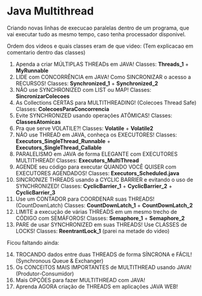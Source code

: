 # Java Multithread

Criando novas linhas de execucao paralelas dentro de um programa, que vai executar tudo as mesmo tempo, caso tenha processador disponivel.

Ordem dos videos e quais classes eram de que video: (Tem explicacao em comentario dentro das classes)
1) Apenda a criar MÚLTIPLAS THREADs em JAVA! Classes:  **Threads_1**  +  **MyRunnable**
2) LIDE com CONCORRÊNCIA em JAVA! Como SINCRONIZAR o acesso a RECURSOS! Classes:  **Synchronized_1** + **Synchronized_2**
3) NÃO use SYNCHRONIZED com LIST ou MAP! Classes: **SincronizarColecoes**
4) As Collections CERTAS para MULTITHREADING! (Colecoes Thread Safe) Classes: **ColecoesParaConcorrencia**
5) Evite SYNCHRONIZED usando operações ATÔMICAS! Classes: **ClassesAtomicas**
6) Pra que serve VOLATILE?! Classes: **Volatile**  +   **Volatile2**
7) NÃO use THREAD em JAVA, conheça os EXECUTORES! Classes: **Executors_SingleThread_Runnable**   +   **Executors_SingleThread_Callable**
8) PARALELISMO em JAVA de forma ELEGANTE com EXECUTORES MULTITHREAD! Classes:   **Executors_MultiThread**
9) AGENDE seu código para executar QUANDO VOCÊ QUISER com EXECUTORES AGENDADOS! Classes:  **Executors_Scheduled.java**
10) SINCRONIZE THREADS usando a CYCLIC BARRIER e evitando o uso de SYNCHRONIZED! Classes: **CyclicBarrier_1** + **CyclicBarrier_2** + **CyclicBarrier_3**
11) Use um CONTADOR para COORDENAR suas THREADS!  (CountDownLatch) Classes: **CountDownLatch_1** + **CountDownLatch_2**
12) LIMITE a execução de várias THREADS em um mesmo trecho de CÓDIGO com SEMÁFOROS! Classes: **Semaphore_1** + **Semaphore_2** 
13) PARE de usar SYNCHRONIZED em suas THREADS! Use CLASSES de LOCKS!  Classes: **ReentrantLock_1**    (parei na metade do video)

Ficou faltando ainda:

14) TROCANDO dados entre duas THREADS de forma SÍNCRONA e FÁCIL! (Synchronous Queue & Exchanger)
15) Os CONCEITOS MAIS IMPORTANTES de MULTITHREAD usando JAVA! (Produtor-Consumidor)
16) Mais OPÇÕES para fazer MULTITHREAD com JAVA!
17) Aprenda AGORA criação de THREADS em aplicações JAVA WEB!

